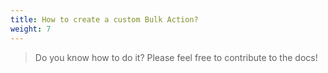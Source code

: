 ```yaml
---
title: How to create a custom Bulk Action?
weight: 7
---
```


> Do you know how to do it? Please feel free to contribute to the docs!
